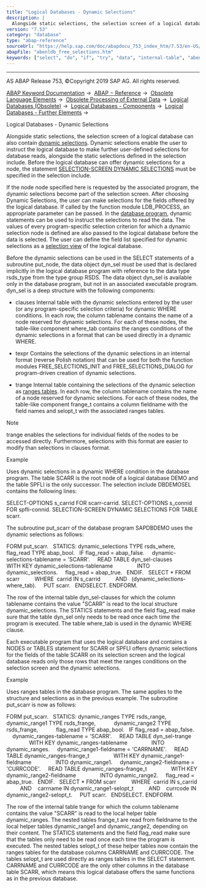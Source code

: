 ```yaml
---
title: "Logical Databases - Dynamic Selections"
description: |
  Alongside static selections, the selection screen of a logical database can also contain dynamic selections(https://help.sap.com/doc/abapdocu_753_index_htm/7.53/en-US/abendynamic_selection_glosry.htm 'Glossary Entry'). Dynamic selections enable the user to instruct the logical database to make fur
version: "7.53"
category: "database"
type: "abap-reference"
sourceUrl: "https://help.sap.com/doc/abapdocu_753_index_htm/7.53/en-US/abenldb_free_selections.htm"
abapFile: "abenldb_free_selections.htm"
keywords: ["select", "do", "if", "try", "data", "internal-table", "abenldb", "free", "selections"]
---
```


* * *

AS ABAP Release 753, ©Copyright 2019 SAP AG. All rights reserved.

[ABAP Keyword Documentation](https://help.sap.com/doc/abapdocu_753_index_htm/7.53/en-US/abenabap.htm) →  [ABAP − Reference](https://help.sap.com/doc/abapdocu_753_index_htm/7.53/en-US/abenabap_reference.htm) →  [Obsolete Language Elements](https://help.sap.com/doc/abapdocu_753_index_htm/7.53/en-US/abenabap_obsolete.htm) →  [Obsolete Processing of External Data](https://help.sap.com/doc/abapdocu_753_index_htm/7.53/en-US/abendata_storage_obsolete.htm) →  [Logical Databases (Obsolete)](https://help.sap.com/doc/abapdocu_753_index_htm/7.53/en-US/abenldb.htm) →  [Logical Databases - Components](https://help.sap.com/doc/abapdocu_753_index_htm/7.53/en-US/abenldb_oview.htm) →  [Logical Databases - Further Elements](https://help.sap.com/doc/abapdocu_753_index_htm/7.53/en-US/abenldb_others.htm) → 

Logical Databases - Dynamic Selections

Alongside static selections, the selection screen of a logical database can also contain [dynamic selections](https://help.sap.com/doc/abapdocu_753_index_htm/7.53/en-US/abendynamic_selection_glosry.htm "Glossary Entry"). Dynamic selections enable the user to instruct the logical database to make further user-defined selections for database reads, alongside the static selections defined in the selection include. Before the logical database can offer dynamic selections for a node, the statement [SELECTION-SCREEN DYNAMIC SELECTIONS](https://help.sap.com/doc/abapdocu_753_index_htm/7.53/en-US/abapselection-screen_ldb_dynamic.htm) must be specified in the selection include.

If the node node specified here is requested by the associated program, the dynamic selections become part of the selection screen. After choosing Dynamic Selections, the user can make selections for the fields offered by the logical database. If called by the function module LDB\_PROCESS, an appropriate parameter can be passed. In the [database program](https://help.sap.com/doc/abapdocu_753_index_htm/7.53/en-US/abenldb_program.htm), dynamic statements can be used to instruct the selections to read the data. The values of every program-specific selection criterion for which a dynamic selection node is defined are also passed to the logical database before the data is selected. The user can define the field list specified for dynamic selections as a [selection view](https://help.sap.com/doc/abapdocu_753_index_htm/7.53/en-US/abenldb_selection_views.htm) of the logical database.

Before the dynamic selections can be used in the SELECT statements of a subroutine put\_node, the data object dyn\_sel must be used that is declared implicitly in the logical database program with reference to the data type rsds\_type from the type group RSDS. The data object dyn\_sel is available only in the database program, but not in an associated executable program. dyn\_sel is a deep structure with the following components:

-   clauses
    Internal table with the dynamic selections entered by the user (or any program-specific selection criteria) for dynamic WHERE conditions. In each row, the column tablename contains the name of a node reserved for dynamic selections. For each of these nodes, the table-like component where\_tab contains the ranges conditions of the dynamic selections in a format that can be used directly in a dynamic WHERE.

-   texpr
    Contains the selections of the dynamic selections in an internal format (reverse Polish notation) that can be used for both the function modules FREE\_SELECTIONS\_INIT and FREE\_SELECTIONS\_DIALOG for program-driven creation of dynamic selections.

-   trange
    Internal table containing the selections of the dynamic selection as [ranges tables](https://help.sap.com/doc/abapdocu_753_index_htm/7.53/en-US/abenranges_table_glosry.htm "Glossary Entry"). In each row, the column tablename contains the name of a node reserved for dynamic selections. For each of these nodes, the table-like component frange\_t contains a column fieldname with the field names and selopt\_t with the associated ranges tables.

Note

trange enables the selections for individual fields of the nodes to be accessed directly. Furthermore, selections with this format are easier to modify than selections in clauses format.

Example

Uses dynamic selections in a dynamic WHERE condition in the database program. The table SCARR is the root node of a logical database DEMO and the table SPFLI is the only successor. The selection include DBDEMOSEL contains the following lines:

SELECT-OPTIONS s\_carrid FOR scarr-carrid.
SELECT-OPTIONS s\_connid FOR spfli-connid.
SELECTION-SCREEN DYNAMIC SELECTIONS FOR TABLE scarr.

The subroutine put\_scarr of the database program SAPDBDEMO uses the dynamic selections as follows:

FORM put\_scarr.
  STATICS: dynamic\_selections TYPE rsds\_where,
           flag\_read TYPE abap\_bool.
  IF flag\_read = abap\_false.
    dynamic-selections-tablename = 'SCARR'.
    READ TABLE dyn\_sel-clauses
               WITH KEY dynamic\_selections-tablename
               INTO dynamic\_selections.
    flag\_read = abap\_true.
  ENDIF.
  SELECT \* FROM scarr
         WHERE  carrid IN s\_carrid
         AND   (dynamic\_selections-where\_tab).
    PUT scarr.
  ENDSELECT.
ENDFORM.

The row of the internal table dyn\_sel-clauses for which the column tablename contains the value "SCARR" is read to the local structure dynamic\_selections. The STATICS statements and the field flag\_read make sure that the table dyn\_sel only needs to be read once each time the program is executed. The table where\_tab is used in the dynamic WHERE clause.

Each executable program that uses the logical database and contains a NODES or TABLES statement for SCARR or SPFLI offers dynamic selections for the fields of the table SCARR on its selection screen and the logical database reads only those rows that meet the ranges conditions on the selection screen and the dynamic selections.

Example

Uses ranges tables in the database program. The same applies to the structure and selections as in the previous example. The subroutine put\_scarr is now as follows:

FORM put\_scarr.
  STATICS: dynamic\_ranges TYPE rsds\_range,
           dynamic\_range1 TYPE rsds\_frange,
           dynamic\_range2 TYPE rsds\_frange,
           flag\_read TYPE abap\_bool.
  IF flag\_read = abap\_false.
    dynamic\_ranges-tablename = 'SCARR'.
    READ TABLE dyn\_sel-trange
               WITH KEY dynamic\_ranges-tablename
               INTO dynamic\_ranges.
    dynamic\_range1-fieldname = 'CARRNAME'.
    READ TABLE dynamic\_ranges-frange\_t
               WITH KEY dynamic\_range1-fieldname
               INTO dynamic\_range1.
    dynamic\_range2-fieldname = 'CURRCODE'.
    READ TABLE dynamic\_ranges-frange\_t
               WITH KEY dynamic\_range2-fieldname
               INTO dynamic\_range2.
    flag\_read = abap\_true.
  ENDIF.
  SELECT \* FROM scarr
         WHERE  carrid IN s\_carrid
         AND    carrname IN dynamic\_range1-selopt\_t
         AND    currcode IN dynamic\_range2-selopt\_t.
    PUT scarr.
  ENDSELECT.
ENDFORM.

The row of the internal table trange for which the column tablename contains the value "SCARR" is read to the local helper table dynamic\_ranges. The nested tables frange\_t are read from fieldname to the local helper tables dynamic\_range1 and dynamic\_range2, depending on their content. The STATICS statements and the field flag\_read make sure that the tables only need to be read once each time the program is executed. The nested tables selopt\_t of these helper tables now contain the ranges tables for the database columns CARRNAME and CURRCODE. The tables selopt\_t are used directly as ranges tables in the SELECT statement. CARRNAME and CURRCODE are the only other columns in the database table SCARR, which means this logical database offers the same functions as in the previous database.